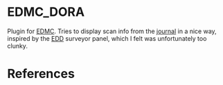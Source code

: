 # EDMC_DORA

Plugin for [EDMC][1]. Tries to display scan info from the [journal][2] in a nice way, inspired by the [EDD][3] surveyor panel, which I felt was unfortunately too clunky.

# References

[1]: https://github.com/EDCD/EDMarketConnector
[2]: https://hosting.zaonce.net/community/journal/v33/Journal_Manual_v33.pdf
[3]: https://github.com/EDDiscovery/EDDiscovery
